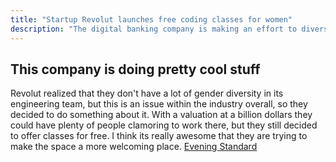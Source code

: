```yaml
---
title: "Startup Revolut launches free coding classes for women"
description: "The digital banking company is making an effort to diversify its engineering division"
---
```


## This company is doing pretty cool stuff  

Revolut realized that they don't have a lot of gender diversity in its engineering team, but this is an issue within the industry overall, so they decided to do something about it. With a valuation at a billion dollars they could have plenty of people clamoring to work there, but they still decided to offer classes for free. I think its really awesome that they are trying to make the space a more welcoming place.
[Evening Standard](https://www.standard.co.uk/tech/fintech-unicorn-revolut-free-coding-classes-women-a3828826.html)
